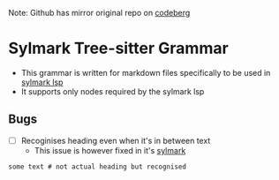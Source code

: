 Note: Github has mirror original repo on [codeberg](https://codeberg.org/sylveryte/tree-sitter-sylmark)

# Sylmark Tree-sitter Grammar

- This grammar is written for markdown files specifically to
  be used in [sylmark lsp](https://codeberg.org/sylveryte/sylmark)
- It supports only nodes required by the sylmark lsp

## Bugs

- [ ] Recoginises heading even when it's in between text
  - This issue is however fixed in it's [sylmark](https://codeberg.org/sylveryte/sylmark)

```markdown
some text # not actual heading but recognised
```

